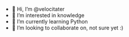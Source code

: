 - 👋 Hi, I’m @velocitater
- 👀 I’m interested in knowledge
- 🌱 I’m currently learning Python
- 💞️ I’m looking to collaborate on, not sure yet :)


<!---
velocitater/velocitater is a ✨ special ✨ repository because its `README.md` (this file) appears on your GitHub profile.
You can click the Preview link to take a look at your changes.
--->
